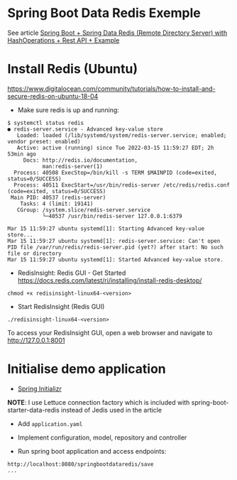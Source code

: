 # Spring Boot Data Redis Exemple

See article [Spring Boot + Spring Data Redis (Remote Directory Server) with HashOperations + Rest API + Example](https://thebasictechinfo.com/java-8/spring-boot-rest-api-spring-data-redis-remote-directory-server-with-hashoperations-example/)

# Install Redis (Ubuntu)

https://www.digitalocean.com/community/tutorials/how-to-install-and-secure-redis-on-ubuntu-18-04

* Make sure redis is up and running:

```
$ systemctl status redis
● redis-server.service - Advanced key-value store
   Loaded: loaded (/lib/systemd/system/redis-server.service; enabled; vendor preset: enabled)
   Active: active (running) since Tue 2022-03-15 11:59:27 EDT; 2h 53min ago
     Docs: http://redis.io/documentation,
           man:redis-server(1)
  Process: 40508 ExecStop=/bin/kill -s TERM $MAINPID (code=exited, status=0/SUCCESS)
  Process: 40511 ExecStart=/usr/bin/redis-server /etc/redis/redis.conf (code=exited, status=0/SUCCESS)
 Main PID: 40537 (redis-server)
    Tasks: 4 (limit: 19141)
   CGroup: /system.slice/redis-server.service
           └─40537 /usr/bin/redis-server 127.0.0.1:6379

Mar 15 11:59:27 ubuntu systemd[1]: Starting Advanced key-value store...
Mar 15 11:59:27 ubuntu systemd[1]: redis-server.service: Can't open PID file /var/run/redis/redis-server.pid (yet?) after start: No such file or directory
Mar 15 11:59:27 ubuntu systemd[1]: Started Advanced key-value store.
```

* RedisInsight: Redis GUI - Get Started
  https://docs.redis.com/latest/ri/installing/install-redis-desktop/

```
chmod +x redisinsight-linux64-<version>
```

* Start RedisInsight (Redis GUI)

```
./redisinsight-linux64-<version>
```

To access your RedisInsight GUI, open a web browser and navigate to http://127.0.0.1:8001

# Initialise demo application

* [Spring Initializr](https://start.spring.io/)

**NOTE**: I use Lettuce connection factory which is included with spring-boot-starter-data-redis instead of Jedis used in
the article

* Add `application.yaml`

* Implement configuration, model, repository and controller

* Run spring boot application and access endpoints: 

```
http://localhost:8080/springbootdataredis/save
...
```